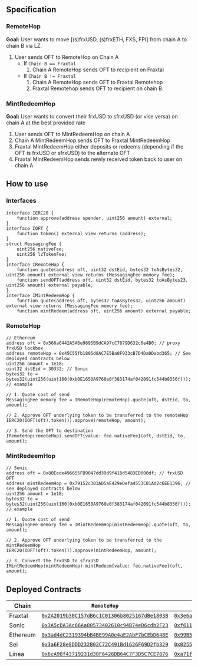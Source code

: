 ## Specification
### RemoteHop
**Goal:** User wants to move [(s)frxUSD, (s)frxETH, FXS, FPI] from chain A to chain B via LZ.
1. User sends OFT to RemoteHop on Chain A
   - If `Chain B == Fraxtal`
        1. Chain A RemoteHop sends OFT to recipient on Fraxtal
   - If `Chain B != Fraxtal`
       1. Chain A RemoteHop sends OFT to Fraxtal Remotehop
        2. Fraxtal Remotehop sends OFT to recipient on chain B.

### MintRedeemHop
**Goal:** User wants to convert their frxUSD to sfrxUSD (or vise versa) on chain A at the best provided rate
1. User sends OFT to MintRedeemHop on chain A
3. Chain A MintRedeemHop sends OFT to Fraxtal MintRedeemHop
4. Fraxtal MintRedeemHop either deposits or redeems (depending if the OFT is frxUSD or sfrxUSD) to the alternate OFT
5. Fraxtal MintRedeemHop sends newly received token back to user on chain A

## How to use
### Interfaces
```Solidity
interface IERC20 {
    function approve(address spender, uint256 amount) external;
}
interface IOFT {
    function token() external view returns (address);
}
struct MessagingFee {
    uint256 nativeFee;
    uint256 lzTokenFee;
}
interface IRemoteHop {
    function quote(address oft, uint32 dstEid, bytes32 toAsBytes32, uint256 amount) external view returns (MessagingFee memory fee);
    function sendOFT(address oft, uint32 dstEid, bytes32 toAsBytes23, uint256 amount) external payable;
}
interface IMintRedeemHop {
    function quote(address oft, bytes32 toAsBytes32, uint256 amount) external view returns (MessagingFee memory fee);
    function mintRedeem(address oft, uint256 amount) external payable;
```

### RemoteHop
```Solidity
// Ethereum
address oft = 0x566a6442A5A6e9895B9dCA97cC7879D632c6e4B0; // proxy frxUSD lockbox
address remoteHop = 0x45C55fb1805d8AC7E5Ba0F933cB7D4Da0Dabd365; // See deployed contracts below
uint256 amount = 1e18;
uint32 dstEid = 30332; // Sonic
bytes32 to = bytes32(uint256(uint160(0xb0E1650A9760e0f383174af042091fc544b8356f))); // example

// 1. Quote cost of send
MessagingFee memory fee = IRemoteHop(remoteHop).quote(oft, dstEid, to, amount);

// 2. Approve OFT underlying token to be transferred to the remoteHop 
IERC20(IOFT(oft).token()).approve(remoteHop, amount);

// 3. Send the OFT to destination
IRemoteHop(remoteHop).sendOFT{value: fee.nativeFee}(oft, dstEid, to, amount);
```

### MintRedeemHop
```Solidity
// Sonic
address oft = 0x80Eede496655FB9047dd39d9f418d5483ED600df; // frxUSD OFT
address mintRedeemHop = 0x79152c303AD5aE429eDefa4553CB1Ad2c6EE1396; // see deployed contracts below
uint256 amount = 1e18;
bytes32 to = bytes32(uint256(uint160(0xb0E1650A9760e0f383174af042091fc544b8356f))); // example

// 1. Quote cost of send
MessagingFee memory fee = IMintRedeemHop(mintRedeemHop).quote(oft, to, amount);

// 2. Approve OFT underlying token to be transferred to the mintRedeemHop
IERC20(IOFT(oft).token()).approve(mintRedeemHop, amount);

// 3. Convert the frxUSD to sfrxUSD
IMintRedeemHop(mintRedeemHop).mintRedeem{value: fee.nativeFee}(oft, amount);
```

## Deployed Contracts
| Chain | `RemoteHop` | `MintRedeemHop` |
| --- | ---| ---|
| Fraxtal | [`0x2A2019b30C157dB6c1C01306b8025167dBe1803B`](https://fraxscan.com/address/0x2A2019b30C157dB6c1C01306b8025167dBe1803B) | [`0x3e6a2cBaFD864e09e6DAb9Cf035a0AbEa32bc0BC`](https://fraxscan.com/address/0x3e6a2cBaFD864e09e6DAb9Cf035a0AbEa32bc0BC) |
| Sonic | [`0x3A5cDA3Ac66Aa80573402610c94B74eD6cdb2F23`](https://sonicscan.org/address/0x3A5cDA3Ac66Aa80573402610c94B74eD6cdb2F23) | [`0xf6115Bb9b6A4b3660dA409cB7afF1fb773efaD0b`](https://sonicscan.org/address/0xf6115Bb9b6A4b3660dA409cB7afF1fb773efaD0b) |
| Ethereum | [`0x3ad4dC2319394bB4BE99A0e4aE2AbF7bCEbD648E`](https://etherscan.io/address/0x3ad4dC2319394bB4BE99A0e4aE2AbF7bCEbD648E) | [`0x99B5587ab54A49e3F827D10175Caf69C0187bfA8`](https://etherscan.io/address/0x99B5587ab54A49e3F827D10175Caf69C0187bfA8) |
| Sei | [`0x3a6F28e8DDD232B02C72C491Bd1626F69D2fb329`](https://seitrace.com/address/0x3a6F28e8DDD232B02C72C491Bd1626F69D2fb329?chain=pacific-1) | [`0x0255a172d0a060F2bEab3e7c12334dD73cCC26ba`](https://seitrace.com/address/0x0255a172d0a060F2bEab3e7c12334dD73cCC26ba?chain=pacific-1) |
| Linea | [`0x6cA98f43719231d38F6426DB64C7F3D5C7CE7876`](https://lineascan.build/address/0x6cA98f43719231d38F6426DB64C7F3D5C7CE7876) | [`0xa71f2204EDDB8d84F411A0C712687FAe5002e7Fb`](https://lineascan.build/address/0xa71f2204EDDB8d84F411A0C712687FAe5002e7Fb) |
